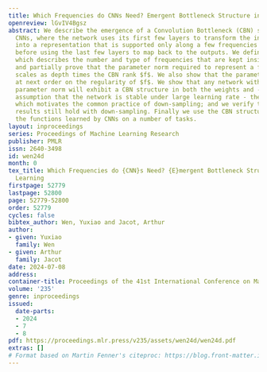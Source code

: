 ```yaml
---
title: Which Frequencies do CNNs Need? Emergent Bottleneck Structure in Feature Learning
openreview: lGvIV4Bgsz
abstract: We describe the emergence of a Convolution Bottleneck (CBN) structure in
  CNNs, where the network uses its first few layers to transform the input representation
  into a representation that is supported only along a few frequencies and channels,
  before using the last few layers to map back to the outputs. We define the CBN rank,
  which describes the number and type of frequencies that are kept inside the bottleneck,
  and partially prove that the parameter norm required to represent a function $f$
  scales as depth times the CBN rank $f$. We also show that the parameter norm depends
  at next order on the regularity of $f$. We show that any network with almost optimal
  parameter norm will exhibit a CBN structure in both the weights and - under the
  assumption that the network is stable under large learning rate - the activations,
  which motivates the common practice of down-sampling; and we verify that the CBN
  results still hold with down-sampling. Finally we use the CBN structure to interpret
  the functions learned by CNNs on a number of tasks.
layout: inproceedings
series: Proceedings of Machine Learning Research
publisher: PMLR
issn: 2640-3498
id: wen24d
month: 0
tex_title: Which Frequencies do {CNN}s Need? {E}mergent Bottleneck Structure in Feature
  Learning
firstpage: 52779
lastpage: 52800
page: 52779-52800
order: 52779
cycles: false
bibtex_author: Wen, Yuxiao and Jacot, Arthur
author:
- given: Yuxiao
  family: Wen
- given: Arthur
  family: Jacot
date: 2024-07-08
address:
container-title: Proceedings of the 41st International Conference on Machine Learning
volume: '235'
genre: inproceedings
issued:
  date-parts:
  - 2024
  - 7
  - 8
pdf: https://proceedings.mlr.press/v235/assets/wen24d/wen24d.pdf
extras: []
# Format based on Martin Fenner's citeproc: https://blog.front-matter.io/posts/citeproc-yaml-for-bibliographies/
---
```

